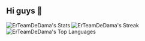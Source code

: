 ## Hi guys 👋


  ![ErTeamDeDama's Stats](https://github-readme-stats.vercel.app/api?username=ErTeamDeDama&theme=vue-dark&show_icons=true&hide_border=true&count_private=true)
  ![ErTeamDeDama's Streak](https://github-readme-streak-stats.herokuapp.com/?user=ErTeamDeDama&theme=vue-dark&hide_border=true)
  ![ErTeamDeDama's Top Languages](https://github-readme-stats.vercel.app/api/top-langs/?username=ErTeamDeDama&theme=vue-dark&show_icons=true&hide_border=true&layout=compact)


